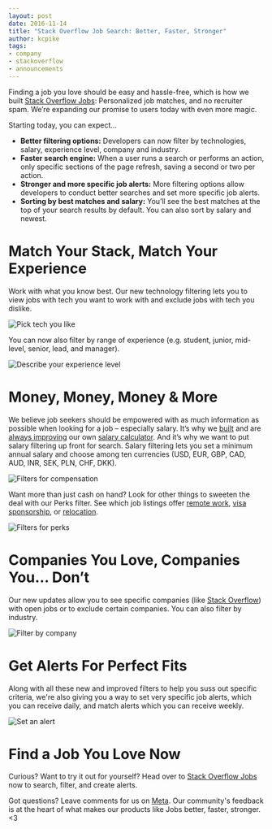 ```yaml
---
layout: post
date: 2016-11-14
title: "Stack Overflow Job Search: Better, Faster, Stronger"
author: kcpike
tags: 
- company
- stackoverflow
- announcements
---
```


Finding a job you love should be easy and hassle-free, which is how we built [Stack Overflow Jobs](http://stackoverflow.com/jobs): Personalized job matches, and no recruiter spam. We’re expanding our promise to users today with even more magic.

Starting today, you can expect...

* **Better filtering options:** Developers can now filter by technologies, salary, experience level, company and industry. 
* **Faster search engine:** When a user runs a search or performs an action, only specific sections of the page refresh, saving a second or two per action.
* **Stronger and more specific job alerts:** More filtering options allow developers to conduct better searches and set more specific job alerts. 
* **Sorting by best matches and salary:** You’ll see the best matches at the top of your search results by default. You can also sort by salary and newest.

# Match Your Stack, Match Your Experience

Work with what you know best. Our new technology filtering lets you to view jobs with tech you want to work with and exclude jobs with tech you dislike.

![Pick tech you like](https://i.stack.imgur.com/rhyKl.png)

You can now also filter by range of experience (e.g. student, junior, mid-level, senior, lead, and manager).

![Describe your experience level](https://i.stack.imgur.com/Vhq3l.png)

# Money, Money, Money & More

We believe job seekers should be empowered with as much information as possible when looking for a job – especially salary. It’s why we [built](https://stackoverflow.blog/2016/07/salary-transparency/) and are [always improving](http://stackoverflow.blog/2016/10/international-salaries/) our own [salary calculator](https://stackoverflow.com/company/salary/calculator). And it’s why we want to put salary filtering up front for search. Salary filtering lets you set a minimum annual salary and choose among ten currencies (USD, EUR, GBP, CAD, AUD, INR, SEK, PLN, CHF, DKK).  

![Filters for compensation](https://i.stack.imgur.com/FIq43.png)

Want more than just cash on hand? Look for other things to sweeten the deal with our Perks filter. See which job listings offer [remote work](http://stackoverflow.com/jobs?r=true), [visa sponsorship](http://stackoverflow.com/jobs?v=true), or [relocation](http://stackoverflow.com/jobs?t=true).

![Filters for perks](https://i.stack.imgur.com/spfsz.png)

# Companies You Love, Companies You… Don’t

Our new updates allow you to see specific companies (like [Stack Overflow](http://stackoverflow.com/jobs?cl=Stack+Overflow)) with open jobs or to exclude certain companies. You can also filter by industry.

![Filter by company](https://i.stack.imgur.com/tCeLZ.png)

# Get Alerts For Perfect Fits

Along with all these new and improved filters to help you suss out specific criteria, we're also giving you a way to set very specific job alerts, which you can receive daily, and match alerts which you can receive weekly.

![Set an alert](https://i.stack.imgur.com/wBmYM.png)

# Find a Job You Love Now

Curious? Want to try it out for yourself? Head over to [Stack Overflow Jobs](http://stackoverflow.com/jobs) now to search, filter, and create alerts. 

Got questions? Leave comments for us on [Meta](http://meta.stackoverflow.com/). Our community's feedback is at the heart of what makes our products like Jobs better, faster, stronger. <3
